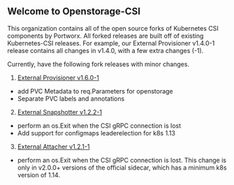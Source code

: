 ## Welcome to Openstorage-CSI

This organization contains all of the open source forks of Kubernetes CSI components by Portworx. All forked releases are built off of existing Kubernetes-CSI releases. For example, our External Provisioner v1.4.0-1 release contains all changes in v1.4.0, with a few extra changes (-1). 

Currently, have the following fork releases with minor changes.
1. [External Provisioner v1.6.0-1](https://github.com/openstorage-csi/external-provisioner/releases/tag/v1.6.0-1)
  * add PVC Metadata to req.Parameters for openstorage
  * Separate PVC labels and annotations

2. [External Snapshotter v1.2.2-1](https://github.com/openstorage-csi/external-snapshotter/releases/tag/v1.2.2-1)
  * perform an os.Exit when the CSI gRPC connection is lost
  * Add support for configmaps leaderelection for k8s 1.13

3. [External Attacher v1.2.1-1](https://github.com/openstorage-csi/external-attacher/releases/tag/v1.2.1-1)
  * perform an os.Exit when the CSI gRPC connection is lost. This change is only in v2.0.0+ versions of the official sidecar, which has a minimum k8s version of 1.14.
